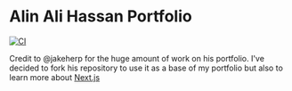 # Alin Ali Hassan Portfolio
[![CI](https://github.com/alinalihassan/portfolio/actions/workflows/ci.yml/badge.svg)](https://github.com/alinalihassan/portfolio/actions/workflows/ci.yml)

Credit to @jakeherp for the huge amount of work on his portfolio. I've decided to fork his repository to use it as a base of my portfolio but also to learn more about [Next.js](https://nextjs.org)